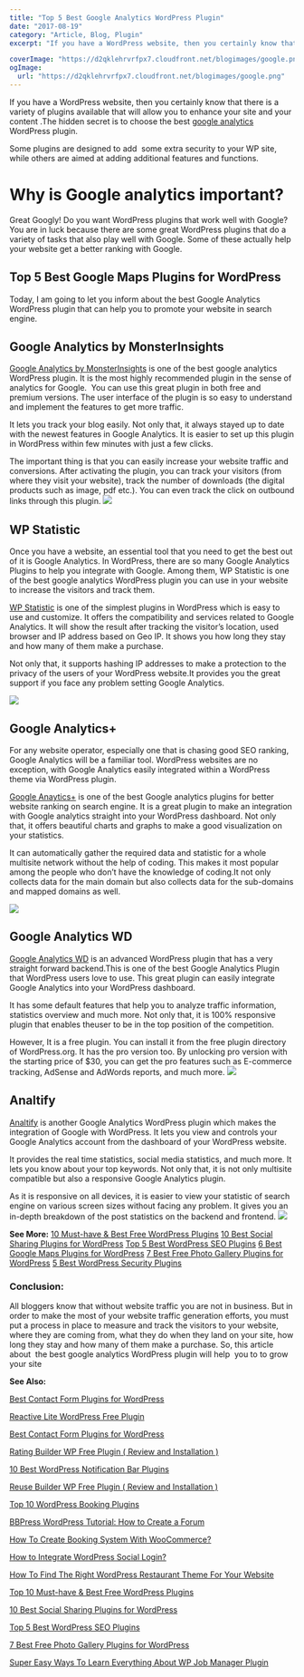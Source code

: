 ```yaml
---
title: "Top 5 Best Google Analytics WordPress Plugin"
date: "2017-08-19"
category: "Article, Blog, Plugin"
excerpt: "If you have a WordPress website, then you certainly know that there is a variety of plugins available that will allow you to enhance your site and your content .The hidden secret is to choose the best google analytics WordPress plugin. Some plugins are designed to add  some extra security to your WP site, while "

coverImage: "https://d2qklehrvrfpx7.cloudfront.net/blogimages/google.png"
ogImage:
  url: "https://d2qklehrvrfpx7.cloudfront.net/blogimages/google.png"
---
```


If you have a WordPress website, then you certainly know that there is a variety of plugins available that will allow you to enhance your site and your content .The hidden secret is to choose the best [google analytics](https://analytics.google.com/analytics/web/provision/?authuser=0#provision/SignUp/) WordPress plugin.

Some plugins are designed to add  some extra security to your WP site, while others are aimed at adding additional features and functions.

# Why is Google analytics important?

Great Googly! Do you want WordPress plugins that work well with Google? You are in luck because there are some great WordPress plugins that do a variety of tasks that also play well with Google. Some of these actually help your website get a better ranking with Google.

## Top 5 Best Google Maps Plugins for WordPress

Today, I am going to let you inform about the best Google Analytics WordPress plugin that can help you to promote your website in search engine.

## Google Analytics by MonsterInsights

[Google Analytics by MonsterInsights](https://wordpress.org/plugins/google-analytics-for-wordpress/) is one of the best google analytics WordPress plugin. It is the most highly recommended plugin in the sense of analytics for Google.  You can use this great plugin in both free and premium versions. The user interface of the plugin is so easy to understand and implement the features to get more traffic.

It lets you track your blog easily. Not only that, it always stayed up to date with the newest features in Google Analytics. It is easier to set up this plugin in WordPress within few minutes with just a few clicks.

The important thing is that you can easily increase your website traffic and conversions. After activating the plugin, you can track your visitors (from where they visit your website), track the number of downloads (the digital products such as image, pdf etc.). You can even track the click on outbound links through this plugin.
![](https://d2qklehrvrfpx7.cloudfront.net/blogimages/google1.png)

## WP Statistic

Once you have a website, an essential tool that you need to get the best out of it is Google Analytics. In WordPress, there are so many Google Analytics Plugins to help you integrate with Google. Among them, WP Statistic is one of the best google analytics WordPress plugin you can use in your website to increase the visitors and track them.

[WP Statistic](https://wordpress.org/plugins/wp-statistics/) is one of the simplest plugins in WordPress which is easy to use and customize. It offers the compatibility and services related to Google Analytics. It will show the result after tracking the visitor’s location, used browser and IP address based on Geo IP. It shows you how long they stay and how many of them make a purchase.

Not only that, it supports hashing IP addresses to make a protection to the privacy of the users of your WordPress website.It provides you the great support if you face any problem setting Google Analytics.

![](https://d2qklehrvrfpx7.cloudfront.net/blogimages/google2.png)

## Google Analytics+

For any website operator, especially one that is chasing good SEO ranking, Google Analytics will be a familiar tool. WordPress websites are no exception, with Google Analytics easily integrated within a WordPress theme via WordPress plugin.

[Google Anaytics+](https://wordpress.org/plugins/googleanalytics/) is one of the best Google analytics plugins for better website ranking on search engine. It is a great plugin to make an integration with Google analytics straight into your WordPress dashboard. Not only that, it offers beautiful charts and graphs to make a good visualization on your statistics.

It can automatically gather the required data and statistic for a whole multisite network without the help of coding. This makes it most popular among the people who don’t have the knowledge of coding.It not only collects data for the main domain but also collects data for the sub-domains and mapped domains as well.

![](https://d2qklehrvrfpx7.cloudfront.net/blogimages/google3.png)

## Google Analytics WD

[Google Analytics WD](https://wordpress.org/plugins/wd-google-analytics/) is an advanced WordPress plugin that has a very straight forward backend.This is one of the best Google Analytics Plugin that WordPress users love to use. This great plugin can easily integrate Google Analytics into your WordPress dashboard.

It has some default features that help you to analyze traffic information, statistics overview and much more. Not only that, it is 100% responsive plugin that enables theuser to be in the top position of the competition.

However, It is a free plugin. You can install it from the free plugin directory of WordPress.org. It has the pro version too. By unlocking pro version with the starting price of \$30, you can get the pro features such as E-commerce tracking, AdSense and AdWords reports, and much more.
![](https://d2qklehrvrfpx7.cloudfront.net/blogimages/google4.png)

## Analtify

[Analtify](https://wordpress.org/plugins/wp-analytify/) is another Google Analytics WordPress plugin which makes the integration of Google with WordPress. It lets you view and controls your Google Analytics account from the dashboard of your WordPress website.

It provides the real time statistics, social media statistics, and much more. It lets you know about your top keywords. Not only that, it is not only multisite compatible but also a responsive Google Analytics plugin.

As it is responsive on all devices, it is easier to view your statistic of search engine on various screen sizes without facing any problem. It gives you an in-depth breakdown of the post statistics on the backend and frontend.
![](https://d2qklehrvrfpx7.cloudfront.net/blogimages/google5.png)

**See More:** [10 Must-have & Best Free WordPress Plugins](https://redq.io/blog/top-10-must-best-free-wordpress-plugins-2017/) [10 Best Social Sharing Plugins for WordPress](https://redq.io/blog/10-best-social-sharing-plugins-for-wordpress/) [Top 5 Best WordPress SEO Plugins](https://redq.io/blog/top-5-best-wordpress-seo-plugins/) [6 Best Google Maps Plugins for WordPress](https://redq.io/blog/google-maps-plugins-for-wordpress/) [7 Best Free Photo Gallery Plugins for WordPress](https://redq.io/blog/best-free-photo-gallery-plugin-for-wordpress/) [5 Best WordPress Security Plugins](https://redq.io/blog/best-wordpress-security-plugins/)

### Conclusion:

All bloggers know that without website traffic you are not in business. But in order to make the most of your website traffic generation efforts, you must put a process in place to measure and track the visitors to your website, where they are coming from, what they do when they land on your site, how long they stay and how many of them make a purchase. So, this article about  the best google analytics WordPress plugin will help  you to to grow your site

**See Also:**

[Best Contact Form Plugins for WordPress](https://redq.io/blog/best-contact-form-plugins-wordpress/)

[Reactive Lite WordPress Free Plugin](https://redq.io/blog/reactive-lite-wordpress-free-plugin/)

[Best Contact Form Plugins for WordPress](https://redq.io/blog/best-contact-form-plugins-wordpress/)

[Rating Builder WP Free Plugin ( Review and Installation )](https://redq.io/blog/rating-builder-wp-free-plugin/)

[10 Best WordPress Notification Bar Plugins](https://redq.io/blog/10-best-word-press-notification-bar-plugins/)

[Reuse Builder WP Free Plugin ( Review and Installation )](https://redq.io/blog/reuse-builder-wp-free-plugin/)

[Top 10 WordPress Booking Plugins](https://redq.io/blog/top-10-wordpress-booking-plugins/)

[BBPress WordPress Tutorial: How to Create a Forum](https://redq.io/blog/how-to-create-a-forum-bbpress-wordpress/)

[How To Create Booking System With WooCommerce?](https://redq.io/blog/create-woocommerce-booking-system/)

[How to Integrate WordPress Social Login?](https://redq.io/blog/wordpress-social-login-integration/)

[How To Find The Right WordPress Restaurant Theme For Your Website](https://redq.io/blog/wordpress-restaurant-theme/)

[Top 10 Must-have & Best Free WordPress Plugins](https://redq.io/blog/top-10-must-best-free-wordpress-plugins-2017/)

[10 Best Social Sharing Plugins for WordPress](https://redq.io/blog/10-best-social-sharing-plugins-for-wordpress/)

[Top 5 Best WordPress SEO Plugins](https://redq.io/blog/top-5-best-wordpress-seo-plugins/)

[7 Best Free Photo Gallery Plugins for WordPress](https://redq.io/blog/best-free-photo-gallery-plugin-for-wordpress/)

[Super Easy Ways To Learn Everything About WP Job Manager Plugin](https://redq.io/blog/wp-job-manager-plugin/)
